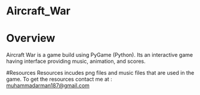 # Aircraft_War

# Overview
Aircraft War is a game build using PyGame (Python). Its an interactive game having interface providing music, animation, and scores.

#Resources
Resources incudes png files and music files that are used in the game. To get the resources contact me at : muhammadarman187@gmail.com

